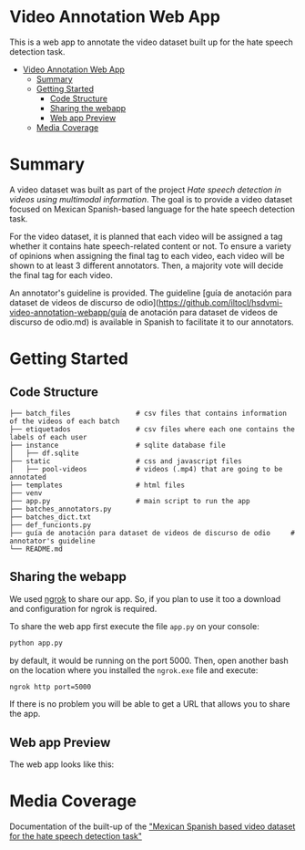 # Video Annotation Web App 
This is a web app to annotate the video dataset built up for the hate speech detection task. 

- [Video Annotation Web App](#video-annotation-web-app)
  - [Summary](#summary)
  - [Getting Started](#getting-started)
      - [Code Structure](#code-structure)
      - [Sharing the webapp](#sharing-the-webapp)
      - [Web app Preview](#web-app-preview)
  - [Media Coverage](#media-coverage)

# Summary
A video dataset was built as part of the project _Hate speech detection in videos using multimodal information_. The goal is to provide a video dataset focused on Mexican Spanish-based language for the hate speech detection task. 

For the video dataset, it is planned that each video will be assigned a tag whether it contains hate speech-related content or not. To ensure a variety of opinions when assigning the final tag to each video, each video will be shown to at least 3 different annotators. Then, a majority vote will decide the final tag for each video.

An annotator's guideline is provided. The guideline [guía de anotación para dataset de videos de discurso de odio](https://github.com/iltocl/hsdvmi-video-annotation-webapp/guía de anotación para dataset de videos de discurso de odio.md) is available in Spanish to facilitate it to our annotators. 

# Getting Started
## Code Structure
```
├── batch_files                # csv files that contains information of the videos of each batch
├── etiquetados                # csv files where each one contains the labels of each user
├── instance                   # sqlite database file 
│   ├── df.sqlite
├── static                     # css and javascript files
│   ├── pool-videos            # videos (.mp4) that are going to be annotated
├── templates                  # html files
├── venv
├── app.py                     # main script to run the app
├── batches_annotators.py
├── batches_dict.txt
├── def_funcionts.py
├── guía de anotación para dataset de videos de discurso de odio     # annotator's guideline
└── README.md
```
## Sharing the webapp
We used [ngrok](https://ngrok.com/) to share our app. So, if you plan to use it too a download and configuration for ngrok is required. 

To share the web app first execute the file `app.py` on your console:
```bash
python app.py
```
by default, it would be running on the port 5000. 
Then, open another bash on the location where you installed the `ngrok.exe` file and execute:
```bash
ngrok http port=5000
```
If there is no problem you will be able to get a URL that allows you to share the app.

## Web app Preview
The web app looks like this:

# Media Coverage
Documentation of the built-up of the ["Mexican Spanish based video dataset for the hate speech detection task"](https://github.com/iltocl/dcc-hsdvmi-video-dataset/blob/main/README.md)
